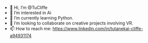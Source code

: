 - 👋 Hi, I’m @TuCliffe
- 👀 I’m interested in Ai 
- 🌱 I’m currently learning Python.
- 💞️ I’m looking to collaborate on creative projects involving VR.
- 📫 How to reach me: https://www.linkedin.com/in/tutanekai-cliffe-a94931174

<!---
TuCliffe/TuCliffe is a ✨ special ✨ repository because its `README.md` (this file) appears on your GitHub profile.
You can click the Preview link to take a look at your changes.
--->
